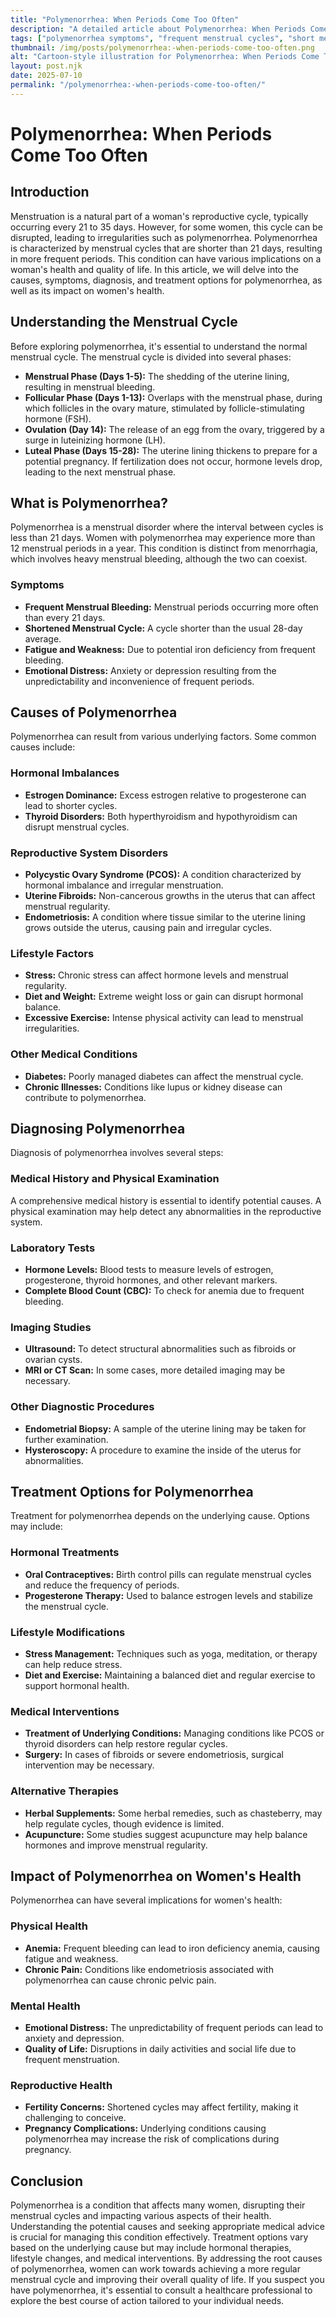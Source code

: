 ```yaml
---
title: "Polymenorrhea: When Periods Come Too Often"
description: "A detailed article about Polymenorrhea: When Periods Come Too Often."
tags: ["polymenorrhea symptoms", "frequent menstrual cycles", "short menstrual cycle causes", "irregular periods treatment", "managing polymenorrhea"]
thumbnail: /img/posts/polymenorrhea:-when-periods-come-too-often.png
alt: "Cartoon-style illustration for Polymenorrhea: When Periods Come Too Often"
layout: post.njk
date: 2025-07-10
permalink: "/polymenorrhea:-when-periods-come-too-often/"
---
```


# Polymenorrhea: When Periods Come Too Often

## Introduction

Menstruation is a natural part of a woman's reproductive cycle, typically occurring every 21 to 35 days. However, for some women, this cycle can be disrupted, leading to irregularities such as polymenorrhea. Polymenorrhea is characterized by menstrual cycles that are shorter than 21 days, resulting in more frequent periods. This condition can have various implications on a woman's health and quality of life. In this article, we will delve into the causes, symptoms, diagnosis, and treatment options for polymenorrhea, as well as its impact on women's health.

## Understanding the Menstrual Cycle

Before exploring polymenorrhea, it's essential to understand the normal menstrual cycle. The menstrual cycle is divided into several phases:

- **Menstrual Phase (Days 1-5):** The shedding of the uterine lining, resulting in menstrual bleeding.
- **Follicular Phase (Days 1-13):** Overlaps with the menstrual phase, during which follicles in the ovary mature, stimulated by follicle-stimulating hormone (FSH).
- **Ovulation (Day 14):** The release of an egg from the ovary, triggered by a surge in luteinizing hormone (LH).
- **Luteal Phase (Days 15-28):** The uterine lining thickens to prepare for a potential pregnancy. If fertilization does not occur, hormone levels drop, leading to the next menstrual phase.

## What is Polymenorrhea?

Polymenorrhea is a menstrual disorder where the interval between cycles is less than 21 days. Women with polymenorrhea may experience more than 12 menstrual periods in a year. This condition is distinct from menorrhagia, which involves heavy menstrual bleeding, although the two can coexist.

### Symptoms

- **Frequent Menstrual Bleeding:** Menstrual periods occurring more often than every 21 days.
- **Shortened Menstrual Cycle:** A cycle shorter than the usual 28-day average.
- **Fatigue and Weakness:** Due to potential iron deficiency from frequent bleeding.
- **Emotional Distress:** Anxiety or depression resulting from the unpredictability and inconvenience of frequent periods.

## Causes of Polymenorrhea

Polymenorrhea can result from various underlying factors. Some common causes include:

### Hormonal Imbalances

- **Estrogen Dominance:** Excess estrogen relative to progesterone can lead to shorter cycles.
- **Thyroid Disorders:** Both hyperthyroidism and hypothyroidism can disrupt menstrual cycles.

### Reproductive System Disorders

- **Polycystic Ovary Syndrome (PCOS):** A condition characterized by hormonal imbalance and irregular menstruation.
- **Uterine Fibroids:** Non-cancerous growths in the uterus that can affect menstrual regularity.
- **Endometriosis:** A condition where tissue similar to the uterine lining grows outside the uterus, causing pain and irregular cycles.

### Lifestyle Factors

- **Stress:** Chronic stress can affect hormone levels and menstrual regularity.
- **Diet and Weight:** Extreme weight loss or gain can disrupt hormonal balance.
- **Excessive Exercise:** Intense physical activity can lead to menstrual irregularities.

### Other Medical Conditions

- **Diabetes:** Poorly managed diabetes can affect the menstrual cycle.
- **Chronic Illnesses:** Conditions like lupus or kidney disease can contribute to polymenorrhea.

## Diagnosing Polymenorrhea

Diagnosis of polymenorrhea involves several steps:

### Medical History and Physical Examination

A comprehensive medical history is essential to identify potential causes. A physical examination may help detect any abnormalities in the reproductive system.

### Laboratory Tests

- **Hormone Levels:** Blood tests to measure levels of estrogen, progesterone, thyroid hormones, and other relevant markers.
- **Complete Blood Count (CBC):** To check for anemia due to frequent bleeding.

### Imaging Studies

- **Ultrasound:** To detect structural abnormalities such as fibroids or ovarian cysts.
- **MRI or CT Scan:** In some cases, more detailed imaging may be necessary.

### Other Diagnostic Procedures

- **Endometrial Biopsy:** A sample of the uterine lining may be taken for further examination.
- **Hysteroscopy:** A procedure to examine the inside of the uterus for abnormalities.

## Treatment Options for Polymenorrhea

Treatment for polymenorrhea depends on the underlying cause. Options may include:

### Hormonal Treatments

- **Oral Contraceptives:** Birth control pills can regulate menstrual cycles and reduce the frequency of periods.
- **Progesterone Therapy:** Used to balance estrogen levels and stabilize the menstrual cycle.

### Lifestyle Modifications

- **Stress Management:** Techniques such as yoga, meditation, or therapy can help reduce stress.
- **Diet and Exercise:** Maintaining a balanced diet and regular exercise to support hormonal health.

### Medical Interventions

- **Treatment of Underlying Conditions:** Managing conditions like PCOS or thyroid disorders can help restore regular cycles.
- **Surgery:** In cases of fibroids or severe endometriosis, surgical intervention may be necessary.

### Alternative Therapies

- **Herbal Supplements:** Some herbal remedies, such as chasteberry, may help regulate cycles, though evidence is limited.
- **Acupuncture:** Some studies suggest acupuncture may help balance hormones and improve menstrual regularity.

## Impact of Polymenorrhea on Women's Health

Polymenorrhea can have several implications for women's health:

### Physical Health

- **Anemia:** Frequent bleeding can lead to iron deficiency anemia, causing fatigue and weakness.
- **Chronic Pain:** Conditions like endometriosis associated with polymenorrhea can cause chronic pelvic pain.

### Mental Health

- **Emotional Distress:** The unpredictability of frequent periods can lead to anxiety and depression.
- **Quality of Life:** Disruptions in daily activities and social life due to frequent menstruation.

### Reproductive Health

- **Fertility Concerns:** Shortened cycles may affect fertility, making it challenging to conceive.
- **Pregnancy Complications:** Underlying conditions causing polymenorrhea may increase the risk of complications during pregnancy.

## Conclusion

Polymenorrhea is a condition that affects many women, disrupting their menstrual cycles and impacting various aspects of their health. Understanding the potential causes and seeking appropriate medical advice is crucial for managing this condition effectively. Treatment options vary based on the underlying cause but may include hormonal therapies, lifestyle changes, and medical interventions. By addressing the root causes of polymenorrhea, women can work towards achieving a more regular menstrual cycle and improving their overall quality of life. If you suspect you have polymenorrhea, it's essential to consult a healthcare professional to explore the best course of action tailored to your individual needs.